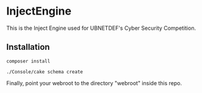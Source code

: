 InjectEngine
========

This is the Inject Engine used for UBNETDEF's Cyber Security Competition.

## Installation

```
composer install

./Console/cake schema create
```

Finally, point your webroot to the directory "webroot" inside this repo.
